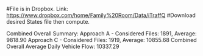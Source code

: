 #File is in Dropbox. Link: https://www.dropbox.com/home/Family%20Room/Data/iTraffQ
#Download desired States file then compute. 

Combined Overall Summary:
Approach A - Considered Files: 1891, Average: 9818.90
Approach C - Considered Files: 1919, Average: 10855.68
Combined Overall Average Daily Vehicle Flow: 10337.29
